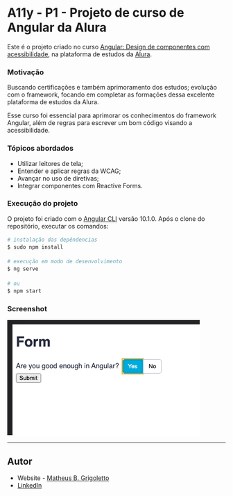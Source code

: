 # A11y - P1 - Projeto de curso de Angular da Alura

Este é o projeto criado no curso [Angular: Design de componentes com acessibilidade](https://www.alura.com.br/curso-online-angular-introducao-componentes-acessibilidade), na plataforma de estudos da [Alura](https://www.alura.com.br/).

### Motivação

Buscando certificações e também aprimoramento dos estudos; evolução com o framework, focando em completar as formações dessa excelente plataforma de estudos da Alura.

Esse curso foi essencial para aprimorar os conhecimentos do framework Angular, além de regras para escrever um bom código visando a acessibilidade.

### Tópicos abordados

- Utilizar leitores de tela;
- Entender e aplicar regras da WCAG;
- Avançar no uso de diretivas;
- Integrar componentes com Reactive Forms.

### Execução do projeto

O projeto foi criado com o [Angular CLI](https://github.com/angular/angular-cli) versão 10.1.0.
Após o clone do repositório, executar os comandos:

```bash
# instalação das depêndencias
$ sudo npm install

# execução em modo de desenvolvimento
$ ng serve

# ou
$ npm start
```

### Screenshot

![Tela01](./docs/screenshot.png)

---

## Autor

- Website - [Matheus B. Grigoletto](https://matheusgrigoletto.com)
- [LinkedIn](https://www.linkedin.com/in/matheus-grigoletto/)
